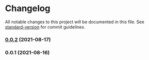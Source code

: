 # Changelog

All notable changes to this project will be documented in this file. See [standard-version](https://github.com/conventional-changelog/standard-version) for commit guidelines.

### [0.0.2](https://github.com/jpwesselink/eslint-config-popcorn/compare/v0.0.1...v0.0.2) (2021-08-17)

### 0.0.1 (2021-08-16)
